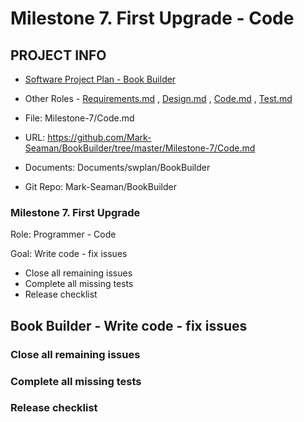# Milestone 7. First Upgrade - Code


## PROJECT INFO

* [Software Project Plan - Book Builder](../Index.md)

* Other Roles - [Requirements.md](Requirements.md)
, [Design.md](Design.md)
, [Code.md](Code.md)
, [Test.md](Test.md)



* File: Milestone-7/Code.md

* URL: https://github.com/Mark-Seaman/BookBuilder/tree/master/Milestone-7/Code.md

* Documents: Documents/swplan/BookBuilder

* Git Repo: Mark-Seaman/BookBuilder




### Milestone 7. First Upgrade



Role: Programmer - Code

Goal: Write code - fix issues

* Close all remaining issues
* Complete all missing tests
* Release checklist



## Book Builder - Write code - fix issues



### Close all remaining issues


### Complete all missing tests


### Release checklist
